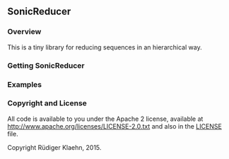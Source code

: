 ## SonicReducer

### Overview

This is a tiny library for reducing sequences in an hierarchical way.

### Getting SonicReducer

### Examples

### Copyright and License

All code is available to you under the Apache 2 license, available at
http://www.apache.org/licenses/LICENSE-2.0.txt and also in the
[LICENSE](LICENSE) file.

Copyright Rüdiger Klaehn, 2015.
